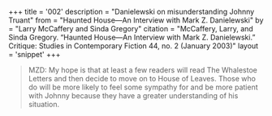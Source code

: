 +++
title = '002'
description = "Danielewski on misunderstanding Johnny Truant"
from = "Haunted House—An Interview with Mark Z. Danielewski"
by = "Larry McCaffery and Sinda Gregory"
citation = "McCaffery, Larry, and Sinda Gregory. “Haunted House—An Interview with Mark Z. Danielewski.” Critique: Studies in Contemporary Fiction 44, no. 2 (January 2003)"
layout = 'snippet'
+++

> MZD: My hope is that at least a few readers will read The Whalestoe Letters and then decide to move on to House of Leaves. Those who do will be more likely to feel some sympathy for and be more patient with Johnny because they have a greater understanding of his situation.